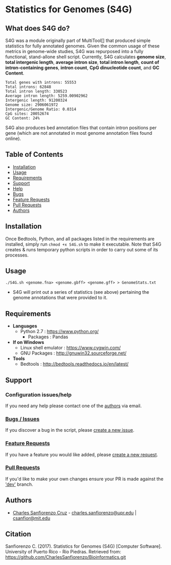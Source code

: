 # Statistics for Genomes (S4G)

## What does S4G do?
S4G was a module originally part of MultiTool[] that produced simple statistics for fully annotated genomes. Given the common usage of these metrics in genome-wide studies, S4G was repurposed into a fully functional, stand-allone shell script. Currently, S4G calculates **genome size**, **total intergenic length**, **average intron size**, **total intron length**, **count of intron-containing genes**, **intron count**, **CpG dinucleotide count**, and **GC Content**. 

    Total genes with introns: 55553
    Total introns: 62848
    Total intron length: 330523
    Average intron length: 5259.00902962
    Intergenic length: 91200324
    Genome size: 2906061972
    Intergenic/Genome Ratio: 0.0314
    CpG sites: 20052674
    GC Content: 24%

S4G also produces bed annotation files that contain intron positions per gene (which are not annotated in most genome annotation files found online).

## Table of Contents
- [Installation](#installation)
- [Usage](#usage)
- [Requirements](#requirements)
- [Support](#support)
 - [Help](#configuration-issueshelp)
 - [Bugs](#bugs--issues)
 - [Feature Requests](#feature-requests)
 - [Pull Requests](#pull-requests)
- [Authors](#authors) 

## Installation
Once Bedtools, Python, and all packages listed in the requirements are installed,  simply run  ```chmod +x S4G.sh``` to make it executable. Note that S4G creates & runs temporary python scripts in order to carry out some of its processes.

## Usage

```./S4G.sh <genome.fna> <genome.gbff> <genome.gff> > GenomeStats.txt```
- S4G will print out a series of statistics (see above) pertaining the genome annotations that were provided to it.

## Requirements
* **Languages**
  * Python 2.7 : https://www.python.org/
    * Packages : Pandas
* **If on Windows**
   * Linux shell emulator : https://www.cygwin.com/
   * GNU Packages : http://gnuwin32.sourceforge.net/
* **Tools**
   * Bedtools : http://bedtools.readthedocs.io/en/latest/
  
## Support

### Configuration issues/help
If you need any help please contact one of the [authors](#authors) via email.

### [Bugs / Issues](https://github.com/CharlesSanfiorenzo/Bioinformatics/issues)
If you discover a bug in the script, please [create a new issue](https://github.com/CharlesSanfiorenzo/Bioinformatics/issues/new).

### [Feature Requests](https://github.com/CharlesSanfiorenzo/Bioinformatics/labels/Feature%20Request)
If you have a feature you would like added, please [create a new request](https://github.com/CharlesSanfiorenzo/Bioinformatics/issues/new).

### [Pull Requests]()
If you'd like to make your own changes ensure your PR is made against the ['dev']() branch.

## Authors
- [Charles Sanfiorenzo Cruz](https://github.com/CharlesSanfiorenzo/) - charles.sanfiorenzo@upr.edu | csanfior@mit.edu

## Citation
Sanfiorenzo C. (2017). Statistics for Genomes (S4G) [Computer Software]. University of Puerto Rico - Rio Piedras. Retrieved from: https://github.com/CharlesSanfiorenzo/Bioinformatics.git

